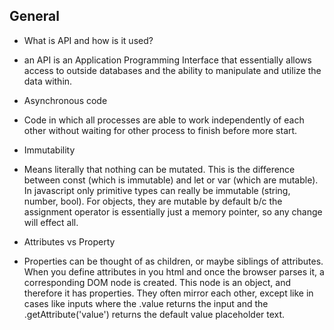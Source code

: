 ## General
* What is API and how is it used?
 - an API is an Application Programming Interface that essentially allows access to outside databases and the ability to manipulate and utilize the data within.


* Asynchronous code
 - Code in which all processes are able to work independently of each other without waiting for other process to finish before more start.

* Immutability
 - Means literally that nothing can be mutated. This is the difference between const (which is immutable) and let or var (which are mutable). In javascript only primitive types can really be immutable (string, number, bool). For objects, they are mutable by default b/c the assignment operator is essentially just a memory pointer, so any change will effect all.

* Attributes vs Property
- Properties can be thought of as children, or maybe siblings of attributes. When you define attributes in you html and once the browser parses it, a corresponding DOM node is created. This node is an object, and therefore it has properties. They often mirror each other, except like in cases like inputs where the .value returns the input and the .getAttribute('value') returns the default value placeholder text.
